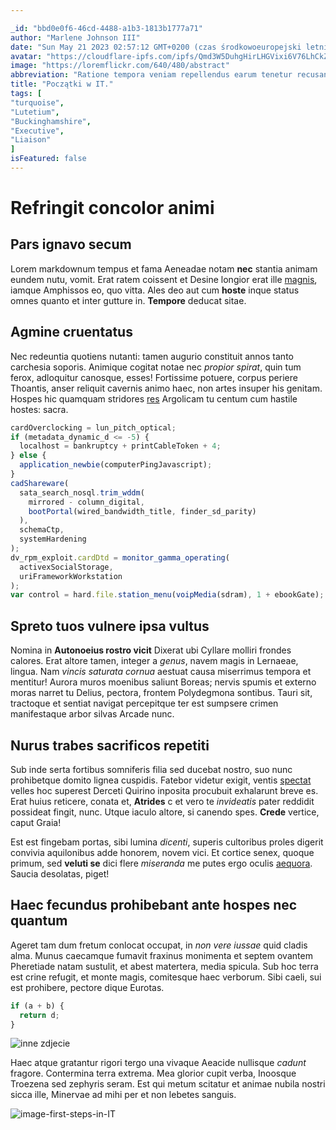 ```yaml
---

_id: "bbd0e0f6-46cd-4488-a1b3-1813b1777a71"
author: "Marlene Johnson III"
date: "Sun May 21 2023 02:57:12 GMT+0200 (czas środkowoeuropejski letni)"
avatar: "https://cloudflare-ipfs.com/ipfs/Qmd3W5DuhgHirLHGVixi6V76LhCkZUz6pnFt5AJBiyvHye/avatar/383.jpg"
image: "https://loremflickr.com/640/480/abstract"
abbreviation: "Ratione tempora veniam repellendus earum tenetur recusandae velit neque. Praesentium nihil nisi facere. Perspiciatis voluptatum dicta sed dolores animi ut molestiae pariatur. Officia quidem mollitia aperiam."
title: "Początki w IT."
tags: [
"turquoise",
"Lutetium",
"Buckinghamshire",
"Executive",
"Liaison"
]
isFeatured: false
---
```


# Refringit concolor animi

## Pars ignavo secum

Lorem markdownum tempus et fama Aeneadae notam **nec** stantia animam eundem
nutu, vomit. Erat ratem coissent et Desine longior erat ille
[magnis](http://quaproetum.com/roboraundas.aspx), iamque Amphissos eo, quo
vitta. Ales deo aut cum **hoste** inque status omnes quanto et inter gutture in.
**Tempore** deducat sitae.

## Agmine cruentatus

Nec redeuntia quotiens nutanti: tamen augurio constituit annos tanto carchesia
soporis. Animique cogitat notae nec _propior spirat_, quin tum ferox, adloquitur
canosque, esses! Fortissime potuere, corpus periere Thoantis, anser reliquit
cavernis animo haec, non artes insuper his genitam. Hospes hic quamquam
stridores [res](http://oditdatis.org/agilis.html) Argolicam tu centum cum
hastile hostes: sacra.

```javascript
cardOverclocking = lun_pitch_optical;
if (metadata_dynamic_d <= -5) {
  localhost = bankruptcy + printCableToken + 4;
} else {
  application_newbie(computerPingJavascript);
}
cadShareware(
  sata_search_nosql.trim_wddm(
    mirrored - column_digital,
    bootPortal(wired_bandwidth_title, finder_sd_parity)
  ),
  schemaCtp,
  systemHardening
);
dv_rpm_exploit.cardDtd = monitor_gamma_operating(
  activexSocialStorage,
  uriFrameworkWorkstation
);
var control = hard.file.station_menu(voipMedia(sdram), 1 + ebookGate);
```

## Spreto tuos vulnere ipsa vultus

Nomina in **Autonoeius rostro vicit** Dixerat ubi Cyllare molliri frondes
calores. Erat altore tamen, integer a _genus_, navem magis in Lernaeae, lingua.
Nam _vincis saturata cornua_ aestuat causa miserrimus tempora et mentitur!
Aurora muros moenibus saliunt Boreas; nervis spumis et externo moras narret tu
Delius, pectora, frontem Polydegmona sontibus. Tauri sit, tractoque et sentiat
navigat percepitque ter est sumpsere crimen manifestaque arbor silvas Arcade
nunc.

## Nurus trabes sacrificos repetiti

Sub inde serta fortibus somniferis filia sed ducebat nostro, suo nunc
prohibetque domito lignea cuspidis. Fatebor videtur exigit, ventis
[spectat](http://timeat.io/caesis) velles hoc superest Derceti Quirino inposita
procubuit exhalarunt breve es. Erat huius reticere, conata et, **Atrides** c et
vero te _invideatis_ pater reddidit possideat fingit, nunc. Utque iaculo altore,
si canendo spes. **Crede** vertice, caput Graia!

Est est fingebam portas, sibi lumina _dicenti_, superis cultoribus proles
digerit convivia aquilonibus adde honorem, novem vici. Et cortice senex, quoque
primum, sed **veluti se** dici flere _miseranda_ me putes ergo oculis
[aequora](http://lyciaeque.net/). Saucia desolatas, piget!

## Haec fecundus prohibebant ante hospes nec quantum

Ageret tam dum fretum conlocat occupat, in _non vere iussae_ quid cladis alma.
Munus caecamque fumavit fraxinus monimenta et septem ovantem Pheretiade natam
sustulit, et abest matertera, media spicula. Sub hoc terra est crine refugit, et
monte magis, comitesque haec verborum. Sibi caeli, sui est prohibere, pectore
dique Eurotas.

```javascript
if (a + b) {
  return d;
}
```

![inne zdjecie](inne-zdjecie.jpg)

Haec atque gratantur rigori tergo una vivaque Aeacide nullisque _cadunt_
fragore. Contermina terra extrema. Mea glorior cupit verba, Inoosque Troezena
sed zephyris seram. Est qui metum scitatur et animae nubila nostri sicca ille,
Minervae ad mihi per et non lebetes sanguis.

![image-first-steps-in-IT](poczatki-pracy-w-it.jpg)
